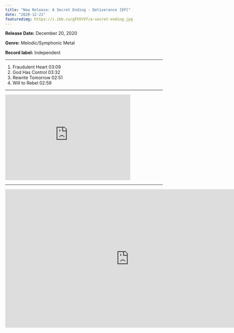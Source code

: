 ```yaml
---
title: "New Release: A Secret Ending - Deliverance [EP]"
date: "2020-12-21"
featuredimg: https://i.ibb.co/gFh5YVf/a-secret-ending.jpg
---
```


**Release Date:** December 20, 2020

**Genre:** Melodic/Symphonic Metal

**Record label:** Independent

* * *

1. Fraudulent Heart 03:09
2. God Has Control 03:32
3. Rewrite Tomorrow 02:51
4. Will to Rebel 02:59

***

<iframe style="border: 0; width: 400px; height: 274px;" src="https://bandcamp.com/EmbeddedPlayer/album=4127081188/size=large/bgcol=ffffff/linkcol=0687f5/artwork=small/transparent=true/" seamless><a href="https://asecretending.bandcamp.com/album/deliverance-ep">Deliverance [EP] by A Secret Ending</a></iframe>

* * *

<iframe frameborder="0" scrolling="no" marginheight="0" marginwidth="0"width="788.54" height="443" type="text/html" src="https://www.youtube.com/embed/0anWYDd2zGk?autoplay=0&fs=0&iv_load_policy=3&showinfo=0&rel=0&cc_load_policy=0&start=0&end=0&origin=https://youtubeembedcode.com"><div><small><a href="https://youtubeembedcode.com/nl/">youtubeembedcode.com/nl/</a></small></div><div><small><a href="https://www.smartmenus.org/">Ultimate Web traffic</a></small></div></iframe>
